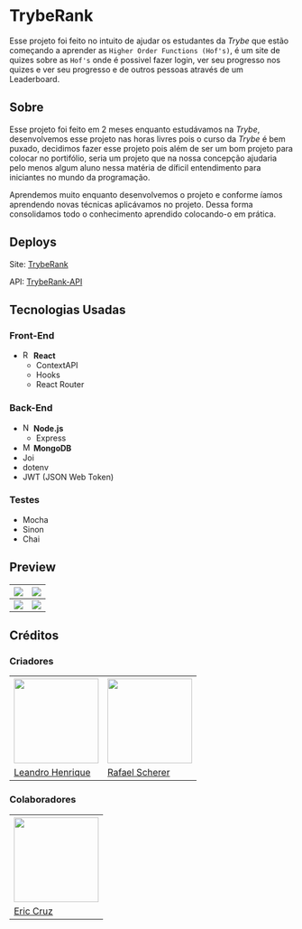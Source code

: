 # TrybeRank
Esse projeto foi feito no intuito de ajudar os estudantes da *Trybe* que estão começando a aprender as `Higher Order Functions (Hof's)`, é um site de quizes sobre as `Hof's` onde é possivel fazer login, ver seu progresso nos quizes e ver seu progresso e de outros pessoas através de um Leaderboard.

## Sobre
Esse projeto foi feito em 2 meses enquanto estudávamos na *Trybe*, desenvolvemos esse projeto nas horas livres pois o curso da *Trybe* é bem puxado, decidimos fazer esse projeto pois além de ser um bom projeto para colocar no portifólio, seria um projeto que na nossa concepção ajudaria pelo menos algum aluno nessa matéria de díficil entendimento para iniciantes no mundo da programação.

Aprendemos muito enquanto desenvolvemos o projeto e conforme íamos aprendendo novas técnicas aplicávamos no projeto. Dessa forma consolidamos todo o conhecimento aprendido colocando-o em prática.

## Deploys
Site: [TrybeRank](https://tryberank.herokuapp.com/)

API: [TrybeRank-API](https://tryberank-api.herokuapp.com/)

## Tecnologias Usadas

### Front-End

 - <img src="https://bognarjunior.files.wordpress.com/2018/03/if_react-js_logo_1174949.png" alt="React Logo" width="15"/> **React**
	 - ContextAPI
	 - Hooks
	 - React Router

### Back-End

 - <img src="https://cdn.iconscout.com/icon/free/png-256/node-js-1174925.png" alt="Node.js Logo" width="15"/> **Node.js**
	 - Express
 - <img src="https://images.ctfassets.net/co0pvta7hzrh/42HrBQWEmcwaommKmaOi4e/6451e733189a198d017b6a448f79e6e1/MongoDB.png" alt="MongoDB Logo" width="15"/> **MongoDB**
 -  Joi
 - dotenv
 - JWT (JSON Web Token)


### Testes

 - Mocha
 - Sinon
 - Chai

## Preview

|<img src="https://i.ibb.co/KjSnxwy/login-trybe-Rank.png"/>|<img src="https://i.ibb.co/qJDrHYZ/home-trybe-Rank.png"/>|
|--|--|
|<img src="https://i.ibb.co/2PHCfGY/quiz-trybe-Rank.png"/>|<img src="https://i.ibb.co/JBLRnkV/leaderboard-trybe-Rank.png"/>|

## Créditos
### Criadores


<table>
    <tr>
		<th>
				<img height="150" src="https://avatars.githubusercontent.com/u/68698781?v=4" />
		</th>
		<th>
			<img height="150" src="https://avatars.githubusercontent.com/u/63076243?v=4" />
		</th>
	</tr>
	<tr>
		<td>
			<a href="https://github.com/Ply3r">Leandro Henrique</a>
		</td>
		<td>
			<a href="https://github.com/RafaelAugustScherer">Rafael Scherer</a>
		</td>
	</tr>
</table>

### Colaboradores

<table>
    <tr>
		<th>
				<img height="150" src="https://avatars.githubusercontent.com/u/32694502?v=4" />
		</th>
	</tr>
	<tr>
		<td>
			<a href="https://github.com/Effolex">Eric Cruz</a>
		</td>
	</tr>
</table>
